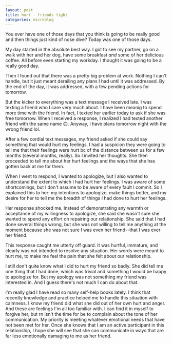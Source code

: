 ```yaml
---
layout: post
title: hurt - friends fight
categories: microblog
---
```


You ever have one of those days that you think is going to be really good and then things just kind of nose dive? Today was one of those days. 

My day started in the absolute best way. I got to see my partner, go on a walk with her and her dog, have some breakfast _and_ some of her delicious coffee. All before even starting my workday. I thought it was going to be a really good day. 

Then I found out that there was a pretty big problem at work. Nothing I can't handle, but it just meant derailing any plans I had until it was addressed. By the end of the day, it was addressed, with a few pending actions for tomorrow.

But the kicker to everything was a text message I received late. I was texting a friend who I care very much about. I have been meanig to spend more time with the friend. In fact, I texted her earlier today to ask if she was free tomorrow. When I received a response, I realized I had texted another friend with the same name 🙃. Anyway, I have plans tomorrow night with the wrong friend lol.

After a few cordial text messages, my friend asked if she could say something that would hurt my feelings. I had a suspicion they were going to tell me that their feelings were hurt bc of the distance between us for a few months (several months, really). So I invited her thoughts. She then proceeded to tell me about her hurt feelings and the ways that she has gotten back at me for them. 

When I went to respond, I wanted to apologize, but I also wanted to understand the extent to which I had hurt her feelings. I was aware of some shortcomings, but I don't assume to be aware of every fault I commit. So I explained this to her: my intentions to apologize, make things better, and my desire for her to tell me the breadth of things I had done to hurt her feelings.

Her response shocked me. Instead of demonstrating any warmth or acceptance of my willingness to apologize, she said she wasn't sure she wanted to spend any effort on repairing our relationship. She said that I had done several things wrong, but she was not willing to tell me anything at the moment because she was not sure I was even her friend--that I was ever her friend.

This response caught me utterly off guard. It was hurtful, immature, and clearly was not intended to resolve any situation. Her words were meant to hurt me, to make me feel the pain that she felt about our relationship. 

I still don't quite know what I did to hurt my friend so badly. She did tell me one thing that I had done, which was trivial and something I would be happy to apologize for. But my apology was not something my friend was interested in. And I guess there's not much I can do about that. 

I'm really glad I have read so many self-help books lately. I think that recently knowledge and practice helped me to handle this situation with calmness. I know my friend did what she did out of her own hurt and anger. And these are feelings I'm all too familiar with. I can find it in myself to forgive her, but rn isn't the time for be to complain about the tone of her communication. My priority is meeting whatever emotional needs that have not been met for her. Once she knows that I am an active participant in this relationship, I hope she will see that she can communicate in ways that are far less emotionally damaging to me as her friend.
